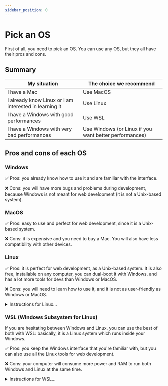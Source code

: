 ```yaml
---
sidebar_position: 0
---
```


# Pick an OS

First of all, you need to pick an OS. You can use any OS, but they all have
their pros and cons.

## Summary

| My situation                                           | The choice we recommend                                |
| ------------------------------------------------------ | ------------------------------------------------------ |
| I have a Mac                                           | Use MacOS                                              |
| I already know Linux or I am interested in learning it | Use Linux                                              |
| I have a Windows with good performances                | Use WSL                                                |
| I have a Windows with very bad performances            | Use Windows (or Linux if you want better performances) |

## Pros and cons of each OS

### Windows

✅ Pros: you already know how to use it and are familiar with the interface.

❌ Cons: you will have more bugs and problems during development, because
Windows is not meant for web development (it is not a Unix-based system).

### MacOS

✅ Pros: easy to use and perfect for web development, since it is a Unix-based
system.

❌ Cons: it is expensive and you need to buy a Mac. You will also have less
compatibility with other devices.

### Linux

✅ Pros: it is perfect for web development, as a Unix-based system.
It is also free, installable on any computer, you can dual-boot it with Windows,
and has a lot more tools for devs than Windows or MacOS.

❌ Cons: you will need to learn how to use it, and it is not as user-friendly
as Windows or MacOS.

<details>
<summary>Instructions for Linux...</summary>

You'll need to pick a distribution to start with. If you are a beginner,
we recommend you to use an _Ubuntu_-based distribution: they have great
interfaces, are rather easy to user, and have a lot of documentation online.

Some of the best _Ubuntu_-based distributions:

- [Linux Mint](https://linuxmint.com/): the most reliable
- [Pop!\_OS](https://pop.system76.com/): the most modern
- [Zorin OS](https://zorinos.com/): the most user-friendly
- [Kubuntu](https://kubuntu.org/): the most customizable

</details>

### WSL (Windows Subsystem for Linux)

If you are hesitating between Windows and Linux, you can use the best of both
with WSL: basically, it is a Linux system which runs inside your Windows.

✅ Pros: you keep the Windows interface that you're familiar with, but you can
also use all the Linux tools for web development.

❌ Cons: your computer will consume more power and RAM to run both Windows
and Linux at the same time.

<details>
<summary>Instructions for WSL...</summary>

First, you need to install **WSL2** on your Windows. Follow the official instructions
of the Microsoft documentation to do this, because it can be a bit tricky.

Then, you need to pick a distribution to start with: we recommend you to use
_Ubuntu_.

Finally, you need to install all programs and tools for your Linux system:
to do so, follow this documentation using the _Linux_ tab each time instead of
the _Windows_ tab.

</details>
